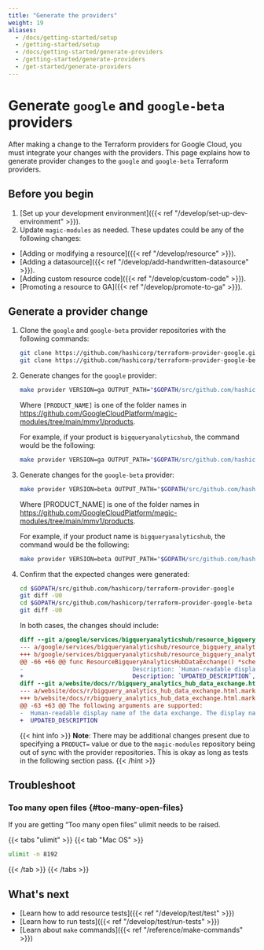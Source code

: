```yaml
---
title: "Generate the providers"
weight: 19
aliases:
  - /docs/getting-started/setup
  - /getting-started/setup
  - /docs/getting-started/generate-providers
  - /getting-started/generate-providers
  - /get-started/generate-providers
---
```


# Generate `google` and `google-beta` providers

After making a change to the Terraform providers for Google Cloud, you must
integrate your changes with the providers. This page explains how to generate
provider changes to the `google` and `google-beta` Terraform providers.

## Before you begin

1. [Set up your development environment]({{< ref "/develop/set-up-dev-environment" >}}).
1. Update `magic-modules` as needed. These updates could be any of the following changes:
  + [Adding or modifying a resource]({{< ref "/develop/resource" >}}).
  + [Adding a datasource]({{< ref "/develop/add-handwritten-datasource" >}}).
  + [Adding custom resource code]({{< ref "/develop/custom-code" >}}).
  + [Promoting a resource to GA]({{< ref "/develop/promote-to-ga" >}}).

## Generate a provider change

1. Clone the `google` and `google-beta` provider repositories with the following commands:

   ```bash
   git clone https://github.com/hashicorp/terraform-provider-google.git $GOPATH/src/github.com/hashicorp/terraform-provider-google
   git clone https://github.com/hashicorp/terraform-provider-google-beta.git $GOPATH/src/github.com/hashicorp/terraform-provider-google-beta
   ```
1. Generate changes for the `google` provider:
   ```bash
   make provider VERSION=ga OUTPUT_PATH="$GOPATH/src/github.com/hashicorp/terraform-provider-google" PRODUCT=[PRODUCT_NAME]
   ```
    Where `[PRODUCT_NAME]` is one of the folder names in
    https://github.com/GoogleCloudPlatform/magic-modules/tree/main/mmv1/products.
  
    For example, if your product is `bigqueryanalyticshub`, the command would be
    the following:

     ```bash
     make provider VERSION=ga OUTPUT_PATH="$GOPATH/src/github.com/hashicorp/terraform-provider-google" PRODUCT=bigqueryanalyticshub
     ```

1. Generate changes for the `google-beta` provider:
   ```bash
   make provider VERSION=beta OUTPUT_PATH="$GOPATH/src/github.com/hashicorp/terraform-provider-google-beta" PRODUCT=[PRODUCT_NAME]
   ```

    Where [PRODUCT_NAME] is one of the folder names in https://github.com/GoogleCloudPlatform/magic-modules/tree/main/mmv1/products.
   
    For example, if your product name is `bigqueryanalyticshub`, the command would be the following:

     ```bash
     make provider VERSION=beta OUTPUT_PATH="$GOPATH/src/github.com/hashicorp/terraform-provider-google-beta" PRODUCT=bigqueryanalyticshub
     ```
 
1. Confirm that the expected changes were generated:
   ```bash
   cd $GOPATH/src/github.com/hashicorp/terraform-provider-google
   git diff -U0
   cd $GOPATH/src/github.com/hashicorp/terraform-provider-google-beta
   git diff -U0
   ```

    In both cases, the changes should include:

    ```diff
    diff --git a/google/services/bigqueryanalyticshub/resource_bigquery_analytics_hudiff --git a/google/services/bigqueryanalyticshub/resource_bigquery_analytics_hub_data_exchange.go b/google/services/bigqueryanalyticshub/resource_bigquery_analytics_hub_data_exchange.go
    --- a/google/services/bigqueryanalyticshub/resource_bigquery_analytics_hub_data_exchange.go
    +++ b/google/services/bigqueryanalyticshub/resource_bigquery_analytics_hub_data_exchange.go
    @@ -66 +66 @@ func ResourceBigqueryAnalyticsHubDataExchange() *schema.Resource {
    -                               Description: `Human-readable display name of the data exchange. The display name must contain only Unicode letters, numbers (0-9), underscores (_), dashes (-), spaces ( ), and must not start or end with spaces.`,
    +                               Description: `UPDATED_DESCRIPTION`,
    diff --git a/website/docs/r/bigquery_analytics_hub_data_exchange.html.markdown b/website/docs/r/bigquery_analytics_hub_data_exchange.html.markdown
    --- a/website/docs/r/bigquery_analytics_hub_data_exchange.html.markdown
    +++ b/website/docs/r/bigquery_analytics_hub_data_exchange.html.markdown
    @@ -63 +63 @@ The following arguments are supported:
    -  Human-readable display name of the data exchange. The display name must contain only Unicode letters, numbers (0-9), underscores (_), dashes (-), spaces ( ), and must not start or end with spaces.
    +  UPDATED_DESCRIPTION
    ```

    {{< hint info >}}
    **Note**: There may be additional changes present due to specifying a
    `PRODUCT=` value or due to the `magic-modules` repository being out of sync
    with the provider repositories. This is okay as long as tests in the following
    section pass.
    {{< /hint >}}


## Troubleshoot

### Too many open files {#too-many-open-files}

If you are getting “Too many open files” ulimit needs to be raised.

{{< tabs "ulimit" >}}
{{< tab "Mac OS" >}}
```bash
ulimit -n 8192
```
{{< /tab >}}
{{< /tabs >}}

## What's next

+ [Learn how to add resource tests]({{< ref "/develop/test/test" >}})
+ [Learn how to run tests]({{< ref "/develop/test/run-tests" >}})
+ [Learn about `make` commands]({{< ref "/reference/make-commands" >}})